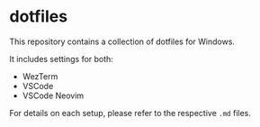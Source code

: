 # dotfiles

This repository contains a collection of dotfiles for Windows.

It includes settings for both:

- WezTerm
- VSCode
- VSCode Neovim

For details on each setup, please refer to the respective `.md` files.
